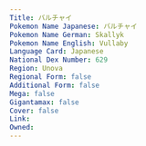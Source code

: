 ```yaml
---
﻿Title: バルチャイ
Pokemon Name Japanese: バルチャイ
Pokemon Name German: Skallyk
Pokemon Name English: Vullaby
Language Card: Japanese
National Dex Number: 629
Region: Unova
Regional Form: false
Additional Form: false
Mega: false
Gigantamax: false
Cover: false
Link: 
Owned: 
---
```

